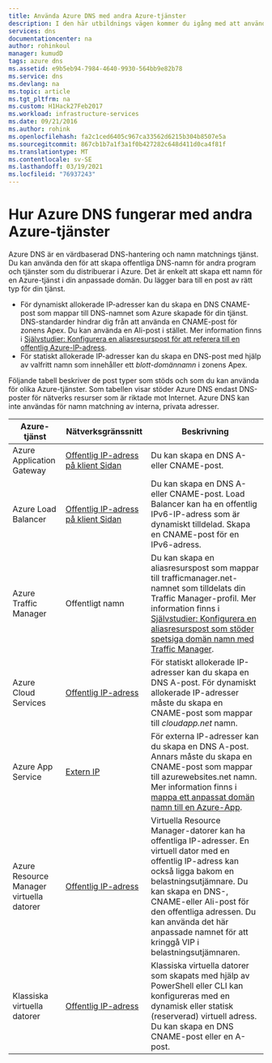 ```yaml
---
title: Använda Azure DNS med andra Azure-tjänster
description: I den här utbildnings vägen kommer du igång med att använda Azure DNS för att matcha namn för andra Azure-tjänster
services: dns
documentationcenter: na
author: rohinkoul
manager: kumudD
tags: azure dns
ms.assetid: e9b5eb94-7984-4640-9930-564bb9e82b78
ms.service: dns
ms.devlang: na
ms.topic: article
ms.tgt_pltfrm: na
ms.custom: H1Hack27Feb2017
ms.workload: infrastructure-services
ms.date: 09/21/2016
ms.author: rohink
ms.openlocfilehash: fa2c1ced6405c967ca33562d6215b304b8507e5a
ms.sourcegitcommit: 867cb1b7a1f3a1f0b427282c648d411d0ca4f81f
ms.translationtype: MT
ms.contentlocale: sv-SE
ms.lasthandoff: 03/19/2021
ms.locfileid: "76937243"
---
```

# <a name="how-azure-dns-works-with-other-azure-services"></a>Hur Azure DNS fungerar med andra Azure-tjänster

Azure DNS är en värdbaserad DNS-hantering och namn matchnings tjänst. Du kan använda den för att skapa offentliga DNS-namn för andra program och tjänster som du distribuerar i Azure. Det är enkelt att skapa ett namn för en Azure-tjänst i din anpassade domän. Du lägger bara till en post av rätt typ för din tjänst.

* För dynamiskt allokerade IP-adresser kan du skapa en DNS CNAME-post som mappar till DNS-namnet som Azure skapade för din tjänst. DNS-standarder hindrar dig från att använda en CNAME-post för zonens Apex. Du kan använda en Ali-post i stället. Mer information finns i [Självstudier: Konfigurera en aliasresurspost för att referera till en offentlig Azure-IP-adress](tutorial-alias-pip.md).
* För statiskt allokerade IP-adresser kan du skapa en DNS-post med hjälp av valfritt namn som innehåller ett *blott-domännamn* i zonens Apex.

Följande tabell beskriver de post typer som stöds och som du kan använda för olika Azure-tjänster. Som tabellen visar stöder Azure DNS endast DNS-poster för nätverks resurser som är riktade mot Internet. Azure DNS kan inte användas för namn matchning av interna, privata adresser.

| Azure-tjänst | Nätverksgränssnitt | Beskrivning |
| --- | --- | --- |
| Azure Application Gateway |[Offentlig IP-adress på klient Sidan](dns-custom-domain.md#public-ip-address) |Du kan skapa en DNS A-eller CNAME-post. |
| Azure Load Balancer |[Offentlig IP-adress på klient Sidan](dns-custom-domain.md#public-ip-address) |Du kan skapa en DNS A-eller CNAME-post. Load Balancer kan ha en offentlig IPv6-IP-adress som är dynamiskt tilldelad. Skapa en CNAME-post för en IPv6-adress. |
| Azure Traffic Manager |Offentligt namn |Du kan skapa en aliasresurspost som mappar till trafficmanager.net-namnet som tilldelats din Traffic Manager-profil. Mer information finns i [Självstudier: Konfigurera en aliasresurspost som stöder spetsiga domän namn med Traffic Manager](tutorial-alias-tm.md). |
| Azure Cloud Services |[Offentlig IP-adress](dns-custom-domain.md#public-ip-address) |För statiskt allokerade IP-adresser kan du skapa en DNS A-post. För dynamiskt allokerade IP-adresser måste du skapa en CNAME-post som mappar till *cloudapp.net* namn.|
| Azure App Service | [Extern IP](dns-custom-domain.md#app-service-web-apps) |För externa IP-adresser kan du skapa en DNS A-post. Annars måste du skapa en CNAME-post som mappar till azurewebsites.net namn. Mer information finns i [mappa ett anpassat domän namn till en Azure-App](../app-service/app-service-web-tutorial-custom-domain.md). |
| Azure Resource Manager virtuella datorer |[Offentlig IP-adress](dns-custom-domain.md#public-ip-address) |Virtuella Resource Manager-datorer kan ha offentliga IP-adresser. En virtuell dator med en offentlig IP-adress kan också ligga bakom en belastningsutjämnare. Du kan skapa en DNS-, CNAME-eller Ali-post för den offentliga adressen. Du kan använda det här anpassade namnet för att kringgå VIP i belastningsutjämnaren. |
| Klassiska virtuella datorer |[Offentlig IP-adress](dns-custom-domain.md#public-ip-address) |Klassiska virtuella datorer som skapats med hjälp av PowerShell eller CLI kan konfigureras med en dynamisk eller statisk (reserverad) virtuell adress. Du kan skapa en DNS CNAME-post eller en A-post. |
